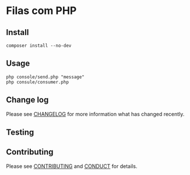 # Filas com PHP

## Install
    composer install --no-dev

## Usage

    php console/send.php "message"
    php consule/consumer.php

## Change log

Please see [CHANGELOG](CHANGELOG.md) for more information what has changed recently.

## Testing

## Contributing

Please see [CONTRIBUTING](CONTRIBUTING.md) and [CONDUCT](CONDUCT.md) for details.

